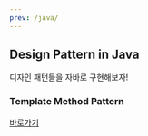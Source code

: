 ```yaml
---
prev: /java/
---
```

## Design Pattern in Java

디자인 패턴들을 자바로 구현해보자!

### Template Method Pattern

[바로가기](/java/design-pattern/template-pattern/)
